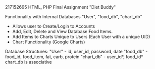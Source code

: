 217152695
HTML, PHP Final Assignment 
"Diet Buddy" 

Functionality with Internal Databases 
"User", "food_db", "chart_db"

- Allows user to Create/Login to Accounts
- Add, Edit, Delete and View Database Food Items.
- Add Items to Charts Unique to Users (Each User with a unique UID)
- Chart Functionality (Google Charts)


Database Structures:
"User" - id, user_id, password, date
"food_db" - food_id, food_item, fat, carb, protein
"chart_db" - user_id*, food_id*
chart_db is associative
